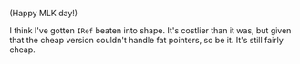 (Happy MLK day!)

I think I've gotten `IRef` beaten into shape. It's costlier than it was, but
given that the cheap version couldn't handle fat pointers, so be it. It's still
fairly cheap.


